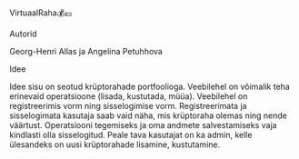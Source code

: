 VirtuaalRaha💰💶

Autorid

Georg-Henri Allas ja Angelina Petuhhova

Idee

Idee sisu on seotud krüptorahade portfoolioga. Veebilehel on võimalik teha erinevaid operatsioone (lisada, kustutada, müüa). 
Veebilehel on registreerimis vorm ning sisselogimise vorm. Registreerimata ja sisselogimata kasutaja saab vaid näha, mis krüptoraha olemas ning nende väärtust. Operatsiooni tegemiseks ja oma andmete salvestamiseks vaja kindlasti olla sisselogitud. Peale tava kasutajat on ka admin, kelle ülesandeks on uusi krüptorahade lisamine, kustutamine. 



